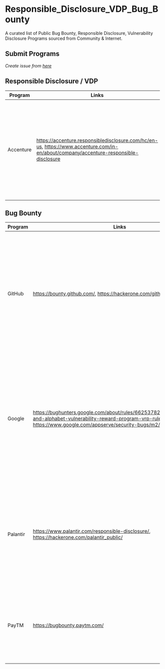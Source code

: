 # Responsible_Disclosure_VDP_Bug_Bounty

A curated list of Public Bug Bounty, Responsible Disclosure, Vulnerability Disclosure Programs sourced from Community &amp; Internet.

## Submit Programs

_Create issue from [here](https://github.com/ScriptKKiddie/Responsible_Disclosure_VDP_Bug_Bounty/issues/new?assignees=ScriptKKiddie&labels=documentation&template=program-submission.md&title=Program+Name+here)_



## Responsible Disclosure / VDP

Program | Links | About
--- | --- | ---
Accenture | https://accenture.responsibledisclosure.com/hc/en-us, https://www.accenture.com/in-en/about/company/accenture-responsible-disclosure | Accenture plc is an Irish-American professional services company based in Dublin, specializing in information technology services and consulting.


## Bug Bounty

Program | Links | About
--- | --- | ---
GitHub | https://bounty.github.com/, https://hackerone.com/github | GitHub, Inc., is an Internet hosting service for software development and version control using Git. It provides the distributed version control of Git plus access control, bug tracking, software feature requests, task management, continuous integration, and wikis for every project.
Google | https://bughunters.google.com/about/rules/6625378258649088/google-and-alphabet-vulnerability-reward-program-vrp-rules, https://www.google.com/appserve/security-bugs/m2/new | Google LLC is an American multinational technology company that focuses on search engine technology, online advertising, cloud computing, computer software, quantum computing, e-commerce, artificial intelligence, and consumer electronics.
Palantir | https://www.palantir.com/responsible-disclosure/, https://hackerone.com/palantir_public/ | Palantir Technologies is a public American software company that specializes in big data analytics. Headquartered in Denver, Colorado, it was founded by Peter Thiel, Nathan Gettings, Joe Lonsdale, Stephen Cohen, and Alex Karp in 2003.
PayTM | https://bugbounty.paytm.com/ | Paytm is an Indian digital payments and financial services company, based in Noida. It was founded in 2010 by Vijay Shekhar Sharma under One97 Communications.
